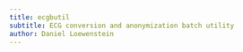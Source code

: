 ```yaml
---
title: ecgbutil
subtitle: ECG conversion and anonymization batch utility
author: Daniel Loewenstein
---
```



